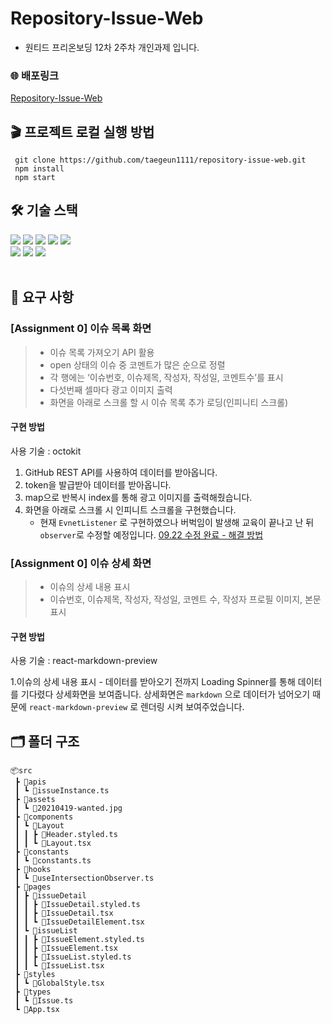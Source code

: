 # Repository-Issue-Web
- 원티드 프리온보딩 12차 2주차 개인과제 입니다.

### 🌐 배포링크
[Repository-Issue-Web](https://repository-issue-web.vercel.app/)

## 🎬 프로젝트 로컬 실행 방법

```
 git clone https://github.com/taegeun1111/repository-issue-web.git
 npm install
 npm start
```

## 🛠️ 기술 스택

<div>
   <img src="https://img.shields.io/badge/react-61DAFB?style=flat&logo=react&logoColor=white">
   <img src="https://img.shields.io/badge/typescript-3178C6?style=flat&logo=typescript&logoColor=white">
   <img src="https://img.shields.io/badge/styled components-DB7093?style=flat&logo=styledcomponents&logoColor=white">
   <img src="https://img.shields.io/badge/react router-CA4245?style=flat&logo=react router&logoColor=white">
   <img src="https://img.shields.io/badge/axios-5A29E4?style=flat&logo=axios&logoColor=white">
   <br/>
   <img src="https://img.shields.io/badge/octokit-efefef?style=flat&logo=octokit&logoColor=white">
   <img src="https://img.shields.io/badge/react spinners-efefef?style=flat&logo=react-spinners&logoColor=white">
   <img src="https://img.shields.io/badge/react markdown preview-efefef?style=flat&logo=react-markdown-preview&logoColor=white">
</div>

<br/>

## 📝 요구 사항

### **[Assignment 0] 이슈 목록 화면**

> - 이슈 목록 가져오기 API 활용
> - open 상태의 이슈 중 코멘트가 많은 순으로 정렬
> - 각 행에는 ‘이슈번호, 이슈제목, 작성자, 작성일, 코멘트수’를 표시
> - 다섯번째 셀마다 광고 이미지 출력
> - 화면을 아래로 스크롤 할 시 이슈 목록 추가 로딩(인피니티 스크롤)

#### **구현 방법**

사용 기술 : octokit

1. GitHub REST API를 사용하여 데이터를 받아옵니다.
2. token을 발급받아 데이터를 받아옵니다.
3. map으로 반복시 index를 통해 광고 이미지를 출력해줬습니다.
4. 화면을 아래로 스크롤 시 인피니트 스크롤을 구현했습니다.
   - 현재 `EvnetListener` 로 구현하였으나 버벅임이 발생해 교육이 끝나고 난 뒤 `observer`로 수정할 예정입니다. [09.22 수정 완료 - 해결 방법](https://wind-hardboard-c59.notion.site/React-ee2dde9ed6b04f65a9c24ec376aeedb2?pvs=4)


### **[Assignment 0] 이슈 상세 화면**

> - 이슈의 상세 내용 표시
> - 이슈번호, 이슈제목, 작성자, 작성일, 코멘트 수, 작성자 프로필 이미지, 본문 표시

#### **구현 방법**

사용 기술 : react-markdown-preview

1.이슈의 상세 내용 표시
    - 데이터를 받아오기 전까지 Loading Spinner를 통해 데이터를 기다렸다 상세화면을 보여줍니다. 상세화면은 `markdown` 으로 데이터가 넘어오기 때문에 `react-markdown-preview` 로 렌더링 시켜 보여주었습니다.

## 🗂️ 폴더 구조

```
📦src
 ┣ 📂apis
 ┃ ┗ 📜issueInstance.ts
 ┣ 📂assets
 ┃ ┗ 📜20210419-wanted.jpg
 ┣ 📂components
 ┃ ┗ 📂Layout
 ┃ ┃ ┣ 📜Header.styled.ts
 ┃ ┃ ┗ 📜Layout.tsx
 ┣ 📂constants
 ┃ ┗ 📜constants.ts
 ┣ 📂hooks
 ┃ ┗ 📜useIntersectionObserver.ts
 ┣ 📂pages
 ┃ ┣ 📂issueDetail
 ┃ ┃ ┣ 📜IssueDetail.styled.ts
 ┃ ┃ ┣ 📜IssueDetail.tsx
 ┃ ┃ ┗ 📜IssueDetailElement.tsx
 ┃ ┗ 📂issueList
 ┃ ┃ ┣ 📜IssueElement.styled.ts
 ┃ ┃ ┣ 📜IssueElement.tsx
 ┃ ┃ ┣ 📜IssueList.styled.ts
 ┃ ┃ ┗ 📜IssueList.tsx
 ┣ 📂styles
 ┃ ┗ 📜GlobalStyle.tsx
 ┣ 📂types
 ┃ ┗ 📜Issue.ts
 ┗ 📜App.tsx
```
